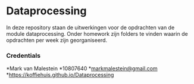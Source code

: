 # Dataprocessing

In deze repository staan de uitwerkingen voor de opdrachten van de module
dataprocessing. Onder homework zijn folders te vinden waarin de opdrachten
per week zijn georganiseerd.

### Credentials
*Mark van Malestein
*10807640
*markmalestein@gmail.com
*https://koffiehuis.github.io/Dataprocessing
